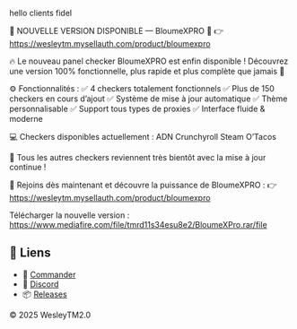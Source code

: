 hello clients fidel

:rocket: NOUVELLE VERSION DISPONIBLE — BloumeXPRO :rocket:
:point_right: https://wesleytm.mysellauth.com/product/bloumexpro

:fire: Le nouveau panel checker BloumeXPRO est enfin disponible !
Découvrez une version 100% fonctionnelle, plus rapide et plus complète que jamais :muscle:

:gear: Fonctionnalités :
:white_check_mark: 4 checkers totalement fonctionnels
:white_check_mark: Plus de 150 checkers en cours d’ajout
:white_check_mark: Système de mise à jour automatique
:white_check_mark: Thème personnalisable
:white_check_mark: Support tous types de proxies
:white_check_mark: Interface fluide & moderne

:computer: Checkers disponibles actuellement :
ADN
Crunchyroll
Steam
O’Tacos

:dart: Tous les autres checkers reviennent très bientôt avec la mise à jour continue !

:link: Rejoins dès maintenant et découvre la puissance de BloumeXPRO :
:point_right: https://wesleytm.mysellauth.com/product/bloumexpro

Télécharger la nouvelle version : https://www.mediafire.com/file/tmrd11s34esu8e2/BloumeXPro.rar/file 


## 🔗 Liens

- 🛒 [Commander](https://wesleytm.mysellauth.com/product/panels-checker-and-tools)
- 💬 [Discord](https://discord.gg/ynH3QyEfrf)
- 📦 [Releases](https://github.com/WesleyJumpy/panle-checker/releases/tag/v1.0.2)

© 2025 WesleyTM2.0
